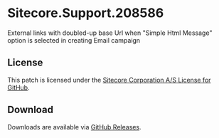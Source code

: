 # Sitecore.Support.208586
External links with doubled-up base Url  when &quot;Simple Html Message&quot; option is selected in creating Email campaign

## License  
This patch is licensed under the [Sitecore Corporation A/S License for GitHub](https://github.com/sitecoresupport/Sitecore.Support.208586/blob/master/LICENSE).  

## Download  
Downloads are available via [GitHub Releases](https://github.com/sitecoresupport/Sitecore.Support.208586/releases).  
